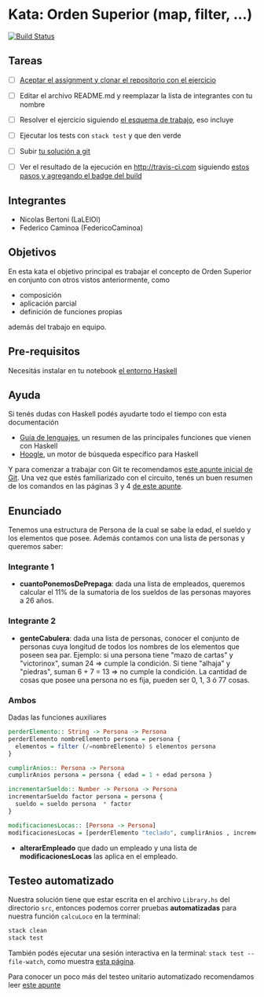 # Kata: Orden Superior (map, filter, ...)

[![Build Status](https://travis-ci.com/pdep-mn-utn/kata-03-funcional-coronalinux.svg?token=UwDqqALYMQ4zRUnosM1z&branch=master)](https://travis-ci.com/pdep-mn-utn/kata-03-funcional-coronalinux)

## Tareas

- [ ] [Aceptar el assignment y clonar el repositorio con el ejercicio](https://github.com/pdep-utn/enunciados-miercoles-noche/blob/master/pages/katas/katas-guia.md)
- [ ] Editar el archivo README.md y reemplazar la lista de integrantes con tu nombre
- [ ] Resolver el ejercicio siguiendo [el esquema de trabajo](https://github.com/pdep-utn/enunciados-miercoles-noche/blob/master/pages/haskell/trabajo.md), eso incluye
- [ ] Ejecutar los tests con `stack test` y que den verde
- [ ] Subir [tu solución a git](https://github.com/pdep-utn/enunciados-miercoles-noche/blob/master/pages/git/resolverConflictos.md)
- [ ] Ver el resultado de la ejecución en http://travis-ci.com siguiendo [estos pasos y agregando el badge del build](https://github.com/pdep-utn/enunciados-miercoles-noche/blob/master/pages/katas/kata-ci-travis.md)


## Integrantes

- Nicolas Bertoni (LaLElOl)
- Federico Caminoa (FedericoCaminoa)
  
## Objetivos

En esta kata el objetivo principal es trabajar el concepto de Orden Superior en conjunto con otros vistos anteriormente, como

- composición
- aplicación parcial
- definición de funciones propias

además del trabajo en equipo.

## Pre-requisitos

Necesitás instalar en tu notebook [el entorno Haskell](https://github.com/pdep-utn/enunciados-miercoles-noche/blob/master/pages/haskell/entorno.md)

## Ayuda

Si tenés dudas con Haskell podés ayudarte todo el tiempo con esta documentación

- [Guía de lenguajes](https://docs.google.com/document/d/1oJ-tyQJoBtJh0kFcsV9wSUpgpopjGtoyhJdPUdjFIJQ/edit?usp=sharing), un resumen de las principales funciones que vienen con Haskell
- [Hoogle](https://www.haskell.org/hoogle/), un motor de búsqueda específico para Haskell

Y para comenzar a trabajar con Git te recomendamos [este apunte inicial de Git](https://docs.google.com/document/d/1ozqfYCwt-37stynmgAd5wJlNOFKWYQeIZoeqXpAEs0I/edit). Una vez que estés familiarizado con el circuito, tenés un buen resumen de los comandos en las páginas 3 y 4 [de este apunte](https://docs.google.com/document/d/147cqUY86wWVoJ86Ce0NoX1R78CwoCOGZtF7RugUvzFg/edit#).

## Enunciado

Tenemos una estructura de Persona de la cual se sabe la edad, el sueldo y los elementos que posee. Además contamos con una lista de personas y queremos saber:

### Integrante 1

- **cuantoPonemosDePrepaga**: dada una lista de empleados, queremos calcular el 11% de la sumatoria de los sueldos de las personas mayores a 26 años.

### Integrante 2

- **genteCabulera**: dada una lista de personas, conocer el conjunto de personas cuya longitud de todos los nombres de los elementos que poseen sea par. Ejemplo: si una persona tiene "mazo de cartas" y "victorinox", suman 24 => cumple la condición. Si tiene "alhaja" y "piedras", suman 6 + 7 = 13 => no cumple la condición. La cantidad de cosas que posee una persona no es fija, pueden ser 0, 1, 3 ó 77 cosas.

### Ambos

Dadas las funciones auxiliares 

```haskell
perderElemento:: String -> Persona -> Persona
perderElemento nombreElemento persona = persona {
  elementos = filter (/=nombreElemento) $ elementos persona
}

cumplirAnios:: Persona -> Persona
cumplirAnios persona = persona { edad = 1 + edad persona }

incrementarSueldo:: Number -> Persona -> Persona
incrementarSueldo factor persona = persona { 
  sueldo = sueldo persona  * factor
}

modificacionesLocas:: [Persona -> Persona]
modificacionesLocas = [perderElemento "teclado", cumplirAnios , incrementarSueldo 1.2]
```

- **alterarEmpleado** que dado un empleado y una lista de **modificacionesLocas** las aplica en el empleado.


## Testeo automatizado

Nuestra solución tiene que estar escrita en el archivo `Library.hs` del directorio `src`, entonces podemos correr pruebas **automatizadas** para nuestra función `calcuLoco` en la terminal:

```bash
stack clean
stack test
```

También podés ejecutar una sesión interactiva en la terminal: `stack test --file-watch`, como muestra [esta página](https://github.com/pdep-utn/enunciados-miercoles-noche/blob/master/pages/haskell/trabajo.md).

Para conocer un poco más del testeo unitario automatizado recomendamos leer [este apunte](https://docs.google.com/document/d/17EPSZSw7oY_Rv2VjEX2kMZDFklMOcDVVxyve9HSG0mE/edit#)
